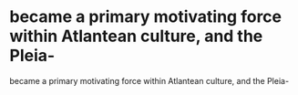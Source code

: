# became a primary motivating force within Atlantean culture, and the Pleia-

became a primary motivating force within Atlantean culture, and the Pleia-